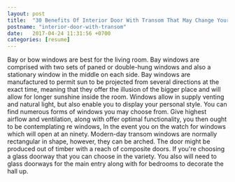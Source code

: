 ```yaml
---
layout: post
title:  "30 Benefits Of Interior Door With Transom That May Change Your Perspective"
postname: "interior-door-with-transom"
date:   2017-04-24 11:31:56 +0700
categories: [resume]
---
```

Bay or bow windows are best for the living room. Bay windows are comprised with two sets of paned or double-hung windows and also a stationary window in the middle on each side. Bay windows are manufactured to permit sun to be projected from several directions at the exact time, meaning that they offer the illusion of the bigger place and will allow for longer sunshine inside the room. Windows allow in supply venting and natural light, but also enable you to display your personal style. You can find numerous forms of windows you may choose from. Give highest airflow and ventilation, along with offer optimal functionality, you then ought to be contemplating re windows, In the event you on the watch for windows which will open at an ninety. Modern-day transom windows are normally rectangular in shape, however, they can be arched. The door might be produced out of timber with a reach of composite doors. If you're choosing a glass doorway that you can choose in the variety. You also will need to glass doorways for the main entry along with for bedrooms to decorate the hall up.

